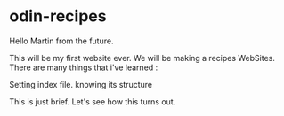 # odin-recipes
Hello Martin from the future.

This will be my first website ever. We will be making a recipes WebSites.
There are many things that i've learned :

Setting index file.
knowing its structure

This is just brief. Let's see how this turns out.